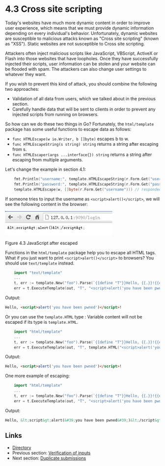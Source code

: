 # 4.3 Cross site scripting

Today's websites have much more dynamic content in order to improve user experience, which means that we must provide dynamic information depending on every individual's behavior. Unfortunately, dynamic websites are susceptible to malicious attacks known as "Cross site scripting" (known as "XSS"). Static websites are not susceptible to Cross site scripting.

Attackers often inject malicious scripts like JavaScript, VBScript, ActiveX or Flash into those websites that have loopholes. Once they have successfully injected their scripts, user information can be stolen and your website can be flooded with spam. The attackers can also change user settings to whatever they want.

If you wish to prevent this kind of attack, you should combine the following two approaches: 

- Validation of all data from users, which we talked about in the previous section.
- Carefully handle data that will be sent to clients in order to prevent any injected scripts from running on browsers.

So how can we do these two things in Go? Fortunately, the `html/template` package has some useful functions to escape data as follows:

- `func HTMLEscape(w io.Writer, b []byte)` escapes b to w.
- `func HTMLEscapeString(s string) string` returns a string after escaping from s.
- `func HTMLEscaper(args ...interface{}) string` returns a string after escaping from multiple arguments.

Let's change the example in section 4.1:
```Go
	fmt.Println("username:", template.HTMLEscapeString(r.Form.Get("username"))) // print at server side
	fmt.Println("password:", template.HTMLEscapeString(r.Form.Get("password")))
	template.HTMLEscape(w, []byte(r.Form.Get("username"))) // responded to clients
```
If someone tries to input the username as `<script>alert()</script>`, we will see the following content in the browser:

![](images/4.3.escape.png?raw=true)

Figure 4.3 JavaScript after escaped

Functions in the `html/template` package help you to escape all HTML tags. What if you just want to print `<script>alert()</script>` to browsers? You should use `text/template` instead.
```Go
	import "text/template"
	...
	t, err := template.New("foo").Parse(`{{define "T"}}Hello, {{.}}!{{end}}`)
	err = t.ExecuteTemplate(out, "T", "<script>alert('you have been pwned')</script>")
```
Output:
```html
Hello, <script>alert('you have been pwned')</script>!
```
Or you can use the `template.HTML` type : 
Variable content will not be escaped if its type is `template.HTML`.
```Go
	import "html/template"
	...
	t, err := template.New("foo").Parse(`{{define "T"}}Hello, {{.}}!{{end}}`)
	err = t.ExecuteTemplate(out, "T", template.HTML("<script>alert('you have been pwned')</script>"))
```
Output:
```html
Hello, <script>alert('you have been pwned')</script>!
```
One more example of escaping:
```Go
	import "html/template"
	...
	t, err := template.New("foo").Parse(`{{define "T"}}Hello, {{.}}!{{end}}`)
	err = t.ExecuteTemplate(out, "T", "<script>alert('you have been pwned')</script>")
```
Output:
```html
Hello, &lt;script&gt;alert(&#39;you have been pwned&#39;)&lt;/script&gt;!
```
## Links

- [Directory](preface.md)
- Previous section: [Verification of inputs](04.2.md)
- Next section: [Duplicate submissions](04.4.md)
